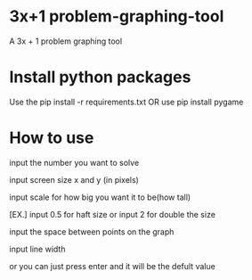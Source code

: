 # 3x+1 problem-graphing-tool
A 3x + 1 problem graphing tool
# Install python packages
Use the pip install -r requirements.txt OR use pip install pygame
# How to use

input the number you want to solve

input screen size x and y (in pixels)

input scale for how big you want it to be(how tall)

[EX.] input 0.5 for haft size or input 2 for double the size

input the space between points on the graph

input line width

or you can just press enter and it will be the defult value
